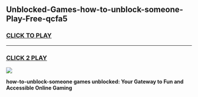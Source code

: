 
## Unblocked-Games-how-to-unblock-someone-Play-Free-qcfa5
<h3>
<a href="https://premium76.site?title=how-to-unblock-someone&ref=10A">CLICK TO PLAY</a></h3>
<hr>

<h3>
<a href="https://premium76.site?title=how-to-unblock-someone&ref=10A">CLICK 2 PLAY</a>
  
</h3>

<a href="https://premium76.site?title=how-to-unblock-someone&ref=10A"><img src="https://clearcache.store/games.png"></a>


**how-to-unblock-someone games unblocked: Your Gateway to Fun and Accessible Online Gaming**
